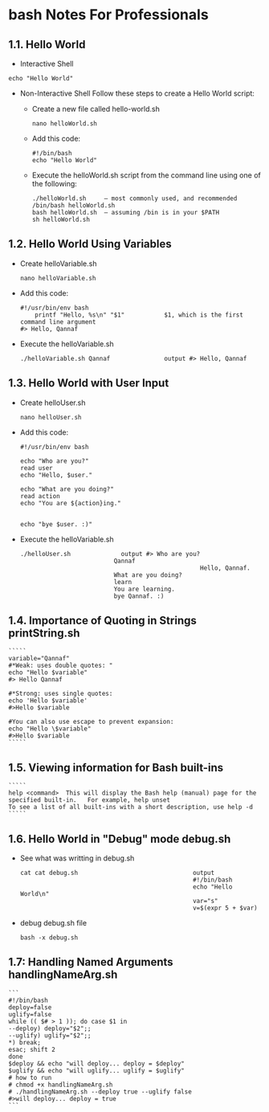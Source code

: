 # bash Notes For Professionals
## 1.1. Hello World
* Interactive Shell
``````
echo "Hello World"
``````

* Non-Interactive Shell
Follow these steps to create a Hello World script:

  * Create a new file called hello-world.sh
	``````
	nano helloWorld.sh
	``````

  * Add this code:
	``````
	#!/bin/bash
	echo "Hello World"
	``````

  * Execute the helloWorld.sh script from the command line using one of the following:
	``````
	./helloWorld.sh 	– most commonly used, and recommended
	/bin/bash helloWorld.sh
	bash helloWorld.sh 	– assuming /bin is in your $PATH
	sh helloWorld.sh
	```````


## 1.2. Hello World Using Variables
  * Create helloVariable.sh
	``````
	nano helloVariable.sh
	``````
  * Add this code:
	``````
	#!/usr/bin/env bash
		printf "Hello, %s\n" "$1"			$1, which is the first command line argument
	#> Hello, Qannaf
	```````
  * Execute the helloVariable.sh
	``````
	./helloVariable.sh Qannaf				output #> Hello, Qannaf
	```````

## 1.3. Hello World with User Input
  * Create helloUser.sh
	```````
	nano helloUser.sh
	```````
  * Add this code:
	``````
	#!/usr/bin/env bash

	echo "Who are you?"
	read user
	echo "Hello, $user."

	echo "What are you doing?"
	read action
	echo "You are ${action}ing."


	echo "bye $user. :)"
	``````
  * Execute the helloVariable.sh
	``````
	./helloUser.sh 				output #> Who are you?
							  Qannaf
													  Hello, Qannaf.
							  What are you doing?
							  learn
							  You are learning.
							  bye Qannaf. :)
	```````

## 1.4. Importance of Quoting in Strings	printString.sh
	`````
	variable="Qannaf"
	#*Weak: uses double quotes: "
	echo "Hello $variable"				
	#> Hello Qannaf

	#*Strong: uses single quotes: 
	echo 'Hello $variable'				
	#>Hello $variable

	#You can also use escape to prevent expansion:
	echo "Hello \$variable"				
	#>Hello $variable
	`````

## 1.5. Viewing information for Bash built-ins
	`````
	help <command>	This will display the Bash help (manual) page for the specified built-in.	For example, help unset 
	To see a list of all built-ins with a short description, use help -d
	`````

## 1.6. Hello World in "Debug" mode	debug.sh
  * See what was writting in debug.sh
	`````
	cat cat debug.sh								output
													#!/bin/bash
													echo "Hello World\n"
													var="s"
													v=$(expr 5 + $var)
	`````
  * debug debug.sh file
	```````
	bash -x debug.sh 
	```````

## 1.7: Handling Named Arguments	handlingNameArg.sh
	```
	#!/bin/bash
	deploy=false
	uglify=false
	while (( $# > 1 )); do case $1 in
	--deploy) deploy="$2";;
	--uglify) uglify="$2";;
	*) break;
	esac; shift 2
	done
	$deploy && echo "will deploy... deploy = $deploy"
	$uglify && echo "will uglify... uglify = $uglify"
	# how to run
	# chmod +x handlingNameArg.sh
	# ./handlingNameArg.sh --deploy true --uglify false
	#>will deploy... deploy = true
	```
